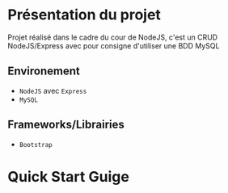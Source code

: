 # Présentation du projet

Projet réalisé dans le cadre du cour de NodeJS, c'est un CRUD NodeJS/Express avec pour consigne d'utiliser une BDD MySQL

## Environement

* `NodeJS` avec `Express`
* `MySQL`

## Frameworks/Librairies

* `Bootstrap`

# Quick Start Guige

